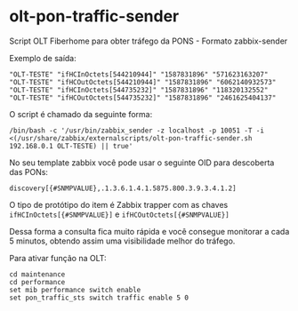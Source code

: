 # olt-pon-traffic-sender
Script OLT Fiberhome para obter tráfego da PONS - Formato zabbix-sender

Exemplo de saída:

```
"OLT-TESTE" "ifHCInOctets[544210944]" "1587831896" "571623163207"
"OLT-TESTE" "ifHCOutOctets[544210944]" "1587831896" "6062140932573"
"OLT-TESTE" "ifHCInOctets[544735232]" "1587831896" "118320132552"
"OLT-TESTE" "ifHCOutOctets[544735232]" "1587831896" "2461625404137"
```

O script é chamado da seguinte forma:

```
/bin/bash -c '/usr/bin/zabbix_sender -z localhost -p 10051 -T -i <(/usr/share/zabbix/externalscripts/olt-pon-traffic-sender.sh 192.168.0.1 OLT-TESTE) || true'
```

No seu template zabbix você pode usar o seguinte OID para descoberta das PONs:

```
discovery[{#SNMPVALUE},.1.3.6.1.4.1.5875.800.3.9.3.4.1.2]
```

O tipo de protótipo do item é Zabbix trapper com as chaves ```ifHCInOctets[{#SNMPVALUE}]``` e ```ifHCOutOctets[{#SNMPVALUE}]```

Dessa forma a consulta fica muito rápida e você consegue monitorar a cada 5 minutos, obtendo assim uma visibilidade melhor do tráfego.

Para ativar função na OLT:

```
cd maintenance 
cd performance
set mib performance switch enable
set pon_traffic_sts switch traffic enable 5 0
```


